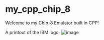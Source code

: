 # my_cpp_chip_8

Welcome to my Chip-8 Emulator built in CPP!

A printout of the IBM logo.
![image](https://user-images.githubusercontent.com/11481438/160056425-35adb6a9-902f-4e60-8b54-65ee52c87854.png)
